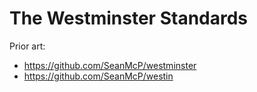 # The Westminster Standards

Prior art:
- https://github.com/SeanMcP/westminster
- https://github.com/SeanMcP/westin

